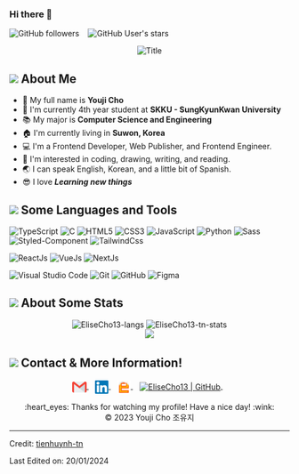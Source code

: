 ### Hi there 👋
<img alt="GitHub followers" src="https://img.shields.io/github/followers/EliseCho13?style=social"> &nbsp;&nbsp; <img alt="GitHub User's stars" src="https://img.shields.io/github/stars/EliseCho13?style=social"> <!--&nbsp;&nbsp; <img alt="EliseCho13 | Count Views" src="https://enemo786q3svfle.m.pipedream.net" />-->

<div align="center">
  <img src="https://readme-typing-svg.herokuapp.com?font=Architects+Daughter&color=%2338C2FF&size=50&center=true&vCenter=true&height=60&width=600&lines=Hello!+I'm+Youji+Cho+%3C3;Welcome+to+my+profile!" alt="Title"></img>
</div>


## <img src="https://raw.githubusercontent.com/nixin72/nixin72/master/wave.gif" width="50px"></img> About Me

- :memo: My full name is **Youji Cho**
- :school: I'm currently 4th year student at **SKKU - SungKyunKwan University**
- :books: My major is **Computer Science and Engineering**
- :house: I'm currently living in **Suwon, Korea**
- :computer: I'm a Frontend Developer, Web Publisher, and Frontend Engineer.
- :monocle_face: I'm interested in coding, drawing, writing, and reading.
- :earth_asia: I can speak English, Korean, and a little bit of Spanish.
- :sunglasses: I love ***Learning new things***
<!--<img src="https://i.pinimg.com/originals/df/1a/ff/df1aff8395678d11b99b575f0e3b19d5.gif" width="400" align="right"/>-->

## <img src="https://media2.giphy.com/media/QssGEmpkyEOhBCb7e1/giphy.gif?cid=ecf05e47a0n3gi1bfqntqmob8g9aid1oyj2wr3ds3mg700bl&rid=giphy.gif" width="50px"> Some Languages and Tools
![TypeScript](https://img.shields.io/badge/typescript-blue.svg?style=for-the-badge&logo=typescript&logoColor=white) ![C](https://img.shields.io/badge/c-%2300599C.svg?style=for-the-badge&logo=c&logoColor=white) ![HTML5](https://img.shields.io/badge/html5-%23E34F26.svg?style=for-the-badge&logo=html5&logoColor=white) ![CSS3](https://img.shields.io/badge/css3-%231572B6.svg?style=for-the-badge&logo=css3&logoColor=white) ![JavaScript](https://img.shields.io/badge/javascript-%23323330.svg?style=for-the-badge&logo=javascript&logoColor=%23F7DF1E) ![Python](https://img.shields.io/badge/python-%23000000.svg?style=for-the-badge&logo=python&logoColor=white) ![Sass](https://img.shields.io/badge/sass-cc6699.svg?style=for-the-badge&logo=sass&logoColor=white) ![Styled-Component](https://img.shields.io/badge/StyledComponent-pink.svg?style=for-the-badge&logo=styled-components&logoColor=white) ![TailwindCss](https://img.shields.io/badge/tailwindCSS-#06b6d4.svg?style=for-the-badge&logo=tailwindcss&logoColor=white)

![ReactJs](https://img.shields.io/badge/React-61DBFB.svg?style=for-the-badge&logo=react&logoColor=1C2C4C) ![VueJs](https://img.shields.io/badge/Vue.js-42B883.svg?style=for-the-badge&logo=Vue.js&logoColor=35495E) ![NextJs](https://img.shields.io/badge/Next.js-black.svg?style=for-the-badge&logo=Next.js&logoColor=white)

![Visual Studio Code](https://img.shields.io/badge/Visual%20Studio%20Code-0078d7.svg?style=for-the-badge&logo=visual-studio-code&logoColor=white) ![Git](https://img.shields.io/badge/git-%23F05033.svg?style=for-the-badge&logo=git&logoColor=white) ![GitHub](https://img.shields.io/badge/github-%23121011.svg?style=for-the-badge&logo=github&logoColor=white) ![Figma](https://img.shields.io/badge/Figma-b67148?style=for-the-badge&logo=Figma&logoColor=white) 

## <img src="https://media0.giphy.com/media/cNZqrH5IzOG0xrlWks/giphy.gif?cid=ecf05e47map255q427en9uprqc1sb0unjq5k4fnqg5pmhhs4&rid=giphy.gif&ct=s" width="50px"> About Some Stats
<div align="center">
<img height="150em" padding="2em" src="https://github-readme-stats.vercel.app/api/top-langs/?username=EliseCho13&layout=compact&show_icon=true&theme=algolia&exclude_repo=EliseCho13.github.io" alt="EliseCho13-langs"/>
<img height="150em" padding="2em" src="https://github-readme-stats.vercel.app/api/?username=EliseCho13&layout=compact&show_icon=true&theme=algolia" alt="EliseCho13-tn-stats"/>
</div>
<div align="center">
  <img src="http://github-readme-streak-stats.herokuapp.com?user=EliseCho13&theme=algolia&background=0d1117&hide_border=true" />
  <!--<img src="https://activity-graph.herokuapp.com/graph?username=EliseCho13&theme=react-dark"/>-->
</div>

## <img src='https://raw.githubusercontent.com/ShahriarShafin/ShahriarShafin/main/Assets/handshake.gif' width="80px"> Contact & More Information!
<p align="center">
  <a href="mailto:youjicho@g.skku.edu" >
    <img align="center" alt="EliseCho13 | Gmail" width="26px" src="https://github.com/SatYu26/SatYu26/blob/master/Assets/Gmail.svg" />
  </a> &nbsp;&nbsp;
  
  <a href="https://www.linkedin.com/in/%EC%9C%A0%EC%A7%80-%EC%A1%B0-ba82b6298/" target="_blank">
    <img align="center" alt="EliseCho13 | Linkedin" width="24px" src="https://github.com/SatYu26/SatYu26/blob/master/Assets/Linkedin.svg" />
  </a> &nbsp;&nbsp;
  
  <a href="https://youjicho.netlify.app/" target="_blank">
      <img align="center" alt="EliseCho13 | Portfolio" width="24px" src="https://github.com/EliseCho13/EliseCho13/blob/main/logo.png" />
  </a> &nbsp;&nbsp;
  
  <a href="https://profile-summary-for-github.herokuapp.com/user/EliseCho13" target="_blank">
    <img align="center" alt="EliseCho13 | GitHub" width="26px" src="https://upload.wikimedia.org/wikipedia/commons/thumb/a/ae/Github-desktop-logo-symbol.svg/1024px-Github-desktop-logo-symbol.svg.png" />
  </a> &nbsp;&nbsp;
  
<!--  <a href="https://www.instagram.com/_huynh.tien.5536_/" target="_blank">
    <img align="center" alt="EliseCho13 | Instagram" width="24px" src="https://github.com/SatYu26/SatYu26/blob/master/Assets/Instagram.svg" />
  </a> &nbsp;&nbsp;-->
<p> 

<div align="center">
  :heart_eyes: Thanks for watching my profile! Have a nice day! :wink: <br/>
  &copy; 2023 Youji Cho 조유지
</div>

------

Credit: [tienhuynh-tn](https://github.com/tienhuynh-tn)

Last Edited on: 20/01/2024

<!--
**EliseCho13/EliseCho13** is a ✨ _special_ ✨ repository because its `README.md` (this file) appears on your GitHub profile.

Here are some ideas to get you started:

- 🔭 I’m currently working on ...
- 🌱 I’m currently learning ...
- 👯 I’m looking to collaborate on ...
- 🤔 I’m looking for help with ...
- 💬 Ask me about ...
- 📫 How to reach me: ...
- 😄 Pronouns: ...
- ⚡ Fun fact: ...
-->
